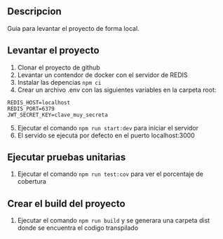 ## Descripcion

Guia para levantar el proyecto de forma local.

## Levantar el proyecto

1. Clonar el proyecto de github
2. Levantar un contendor de docker con el servidor de REDIS
3. Instalar las depencias ```npm ci```
4. Crear un archivo .env con las siguientes variables en la carpeta root:
```
REDIS_HOST=localhost
REDIS_PORT=6379
JWT_SECRET_KEY=clave_muy_secreta
```
5. Ejecutar el comando ````npm run start:dev```` para iniciar el servidor
6. El servido se ejecuta por defecto en el puerto localhost:3000
 
## Ejecutar pruebas unitarias
1. Ejecutar el comando ````npm run test:cov```` para ver el porcentaje de cobertura

## Crear el build del proyecto
1. Ejecutar el comando ````npm run build```` y se generara una carpeta dist donde se encuentra el codigo transpilado
